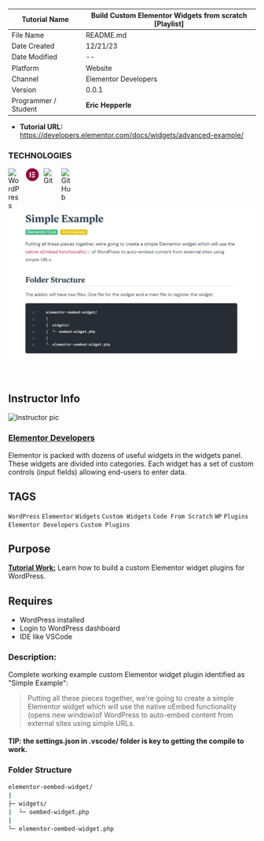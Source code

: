 <link rel="stylesheet" href="./css/style.css">

| **Tutorial Name**    | **Build Custom Elementor Widgets from scratch [Playlist]** |
| -------------------- | ---------------------------------------------------------- |
| File Name            | README.md                                                  |
| Date Created         | 12/21/23                                                   |
| Date Modified        | --                                                         |
| Platform             | Website                                                    |
| Channel              | Elementor Developers                                      |
| Version              | 0.0.1                                                      |
| Programmer / Student | **Eric Hepperle**                                          |

* **Tutorial URL:** https://developers.elementor.com/docs/widgets/advanced-example/

### TECHNOLOGIES

<img align="left" alt="WordPress" title="WordPress" width="26px" src="https://cdn.jsdelivr.net/gh/devicons/devicon/icons/wordpress/wordpress-original.svg" style="padding-right:10px;" />

<img align="left" alt="Elementor" title="Elementor" width="26px" src="./img/Elementor-Logo-Symbol-Red.svg" style="padding-right:10px;" />


<img align="left" alt="Git" title="Git" width="26px" src="https://cdn.jsdelivr.net/gh/devicons/devicon/icons/git/git-original.svg" style="padding-right:10px;" />

<img align="left" alt="GitHub" title="GitHub" width="26px" src="https://user-images.githubusercontent.com/3369400/139448065-39a229ba-4b06-434b-bc67-616e2ed80c8f.png" style="padding-right:10px;" />


<br><br>

![Tutorial Video Screenshot]("/../img/screen-elementor-dev-docs--widgets--simple-ex--01.jpg)

<br>

## Instructor Info

<section class="author-profile">
  <div class="author-img">
    <img
      src="https://developers.elementor.com/docs/assets/img/icon.svg" width="100px"
      alt="Instructor pic"
    />
  </div>
  <div class="author-info">
    <h3><a href="https://developers.elementor.com/docs/" target="_blank">Elementor Developers</a></h3>
    <p>Elementor is packed with dozens of useful widgets in the widgets panel. These widgets are divided into categories. Each widget has a set of custom controls (input fields) allowing end-users to enter data.</p>
  </div>
</section>

## TAGS

`WordPress` `Elementor` `Widgets` `Custom Widgets` `Code From Scratch` `WP` `Plugins` `Elementor Developers` `Custom Plugins`

## Purpose

**<u>Tutorial Work:</u>** Learn how to build a custom Elementor widget plugins for WordPress.
    
## Requires

* WordPress installed
* Login to WordPress dashboard
* IDE like VSCode

### Description:

Complete working example custom Elementor widget plugin identified as "Simple Example":

>Putting all these pieces together, we're going to create a simple Elementor widget which will use the native oEmbed functionality (opens new window)of WordPress to auto-embed content from external sites using simple URLs.

#### TIP: the settings.json in .vscode/ folder is key to getting the compile to work.

### Folder Structure

```bash
elementor-oembed-widget/
|
├─ widgets/
|  └─ oembed-widget.php
|
└─ elementor-oembed-widget.php
```

